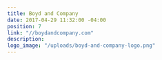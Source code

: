 ```yaml
---
title: Boyd and Company
date: 2017-04-29 11:32:00 -04:00
position: 7
link: "//boydandcompany.com"
description:
logo_image: "/uploads/boyd-and-company-logo.png"
---
```



